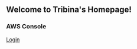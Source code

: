 ## Welcome to Tribina's Homepage!


### AWS Console
[Login](https://d-90676522af.awsapps.com/start)
